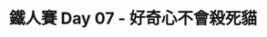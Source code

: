 ---
layout: 'post'
title: '鐵人賽 Day 07 - 好奇心不會殺死貓'
permalink: '2020-12th-ironman/day-07'
tags: 2020-12th-ironman 
---